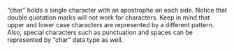 “char” holds a single character with an apostrophe on each side. Notice that double quotation marks will not work for characters. Keep in mind that upper and lower case characters are represented by a different pattern. Also, special characters such as punctuation and spaces can be represented by “char” data type as well.

